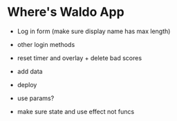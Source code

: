 # Where's Waldo App

- Log in form (make sure display name has max length)
- other login methods
- reset timer and overlay + delete bad scores
- add data
- deploy

- use params?
- make sure state and use effect not funcs
